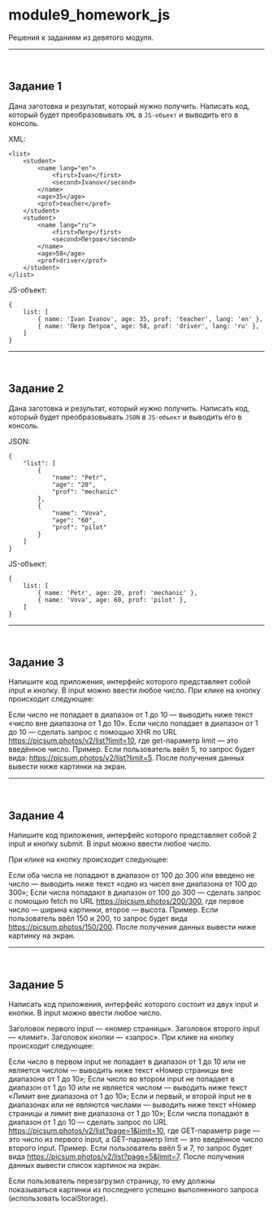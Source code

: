 # module9_homework_js

Решения к заданиям из девятого модуля.
___
<br>

## Задание 1
Дана заготовка и результат, который нужно получить. Написать код, который будет преобразовывать `XML` в `JS-объект` и выводить его в консоль.

 XML:

    <list>
        <student>
            <name lang="en">
                <first>Ivan</first>
                <second>Ivanov</second>
            </name>
            <age>35</age>
            <prof>teacher</prof>
        </student>
        <student>
            <name lang="ru">
                <first>Петр</first>
                <second>Петров</second>
            </name>
            <age>58</age>
            <prof>driver</prof>
        </student>
    </list>

JS-объект:

    {
        list: [
            { name: 'Ivan Ivanov', age: 35, prof: 'teacher', lang: 'en' },
            { name: 'Петр Петров', age: 58, prof: 'driver', lang: 'ru' },
        ]
    }
___
<br>

## Задание 2
Дана заготовка и результат, который нужно получить. Написать код, который будет преобразовывать `JSON` в `JS-объект` и выводить его в консоль.

JSON:

    {
        "list": [
            {
                "name": "Petr",
                "age": "20",
                "prof": "mechanic"
            },
            {
                "name": "Vova",
                "age": "60",
                "prof": "pilot"
            }
        ]
    }

JS-объект:

    {
        list: [
            { name: 'Petr', age: 20, prof: 'mechanic' },
            { name: 'Vova', age: 60, prof: 'pilot' },
        ]
    }
___
<br>

## Задание 3
Напишите код приложения, интерфейс которого представляет собой input и кнопку. В input можно ввести любое число. При клике на кнопку происходит следующее:

Если число не попадает в диапазон от 1 до 10 — выводить ниже текст «число вне диапазона от 1 до 10».
Если число попадает в диапазон от 1 до 10 — сделать запрос c помощью XHR по URL https://picsum.photos/v2/list?limit=10, где get-параметр limit — это введённое число.
Пример. Если пользователь ввёл 5, то запрос будет вида: https://picsum.photos/v2/list?limit=5.
После получения данных вывести ниже картинки на экран.
___
<br>

## Задание 4
Напишите код приложения, интерфейс которого представляет собой 2 input и кнопку submit. В input можно ввести любое число.

При клике на кнопку происходит следующее:

Если оба числа не попадают в диапазон от 100 до 300 или введено не число — выводить ниже текст «одно из чисел вне диапазона от 100 до 300»;
Если числа попадают в диапазон от 100 до 300 — сделать запрос c помощью fetch по URL https://picsum.photos/200/300, где первое число — ширина картинки, второе — высота.
Пример. Если пользователь ввёл 150 и 200, то запрос будет вида https://picsum.photos/150/200.
После получения данных вывести ниже картинку на экран.
___
<br>

## Задание 5
Написать код приложения, интерфейс которого состоит из двух input и кнопки. В input можно ввести любое число.

Заголовок первого input — «номер страницы».
Заголовок второго input — «лимит».
Заголовок кнопки — «запрос».
При клике на кнопку происходит следующее:

Если число в первом input не попадает в диапазон от 1 до 10 или не является числом — выводить ниже текст «Номер страницы вне диапазона от 1 до 10»;
Если число во втором input не попадает в диапазон от 1 до 10 или не является числом — выводить ниже текст «Лимит вне диапазона от 1 до 10»;
Если и первый, и второй input не в диапазонах или не являются числами — выводить ниже текст «Номер страницы и лимит вне диапазона от 1 до 10»;
Если числа попадают в диапазон от 1 до 10 — сделать запрос по URL https://picsum.photos/v2/list?page=1&limit=10, где GET-параметр page — это число из первого input, а GET-параметр limit — это введённое число второго input.
Пример. Если пользователь ввёл 5 и 7, то запрос будет вида https://picsum.photos/v2/list?page=5&limit=7.
После получения данных вывести список картинок на экран.

Если пользователь перезагрузил страницу, то ему должны показываться картинки из последнего успешно выполненного запроса (использовать localStorage).